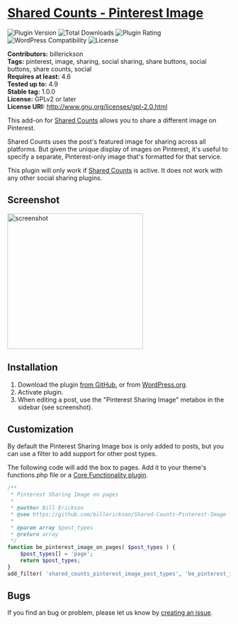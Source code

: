 # [Shared Counts - Pinterest Image](https://wordpress.org/plugins/shared-counts-pinterest-image/) #

![Plugin Version](https://img.shields.io/wordpress/plugin/v/shared-counts-pinterest-image.svg?style=flat-square) ![Total Downloads](https://img.shields.io/wordpress/plugin/dt/shared-counts-pinterest-image.svg?style=flat-square) ![Plugin Rating](https://img.shields.io/wordpress/plugin/r/shared-counts-pinterest-image.svg?style=flat-square) ![WordPress Compatibility](https://img.shields.io/wordpress/v/shared-counts-pinterest-image.svg?style=flat-square) ![License](https://img.shields.io/badge/license-GPL--2.0%2B-red.svg?style=flat-square)

**Contributors:** billerickson  
**Tags:** pinterest, image, sharing, social sharing, share buttons, social buttons, share counts, social  
**Requires at least:** 4.6  
**Tested up to:** 4.9  
**Stable tag:** 1.0.0  
**License:** GPLv2 or later  
**License URI:** http://www.gnu.org/licenses/gpl-2.0.html  

This add-on for [Shared Counts](https://wordpress.org/plugins/shared-counts) allows you to share a different image on Pinterest.

Shared Counts uses the post's featured image for sharing across all platforms. But given the unique display of images on Pinterest, it's useful to specify a separate, Pinterest-only image that's formatted for that service.

This plugin will only work if [Shared Counts](https://wordpress.org/plugins/shared-counts) is active. It does not work with any other social sharing plugins.

## Screenshot ##

<img width="306" alt="screenshot" src="https://user-images.githubusercontent.com/685131/40438104-cebfb6e6-5e7c-11e8-8d30-bc11e268ebf7.png">

## Installation ##
1. Download the plugin [from GitHub.](https://github.com/billerickson/Shared-Counts-Pinterest-Image/archive/master.zip) or from [WordPress.org](https://wordpress.org/plugins/shared-counts-pinterest-image/).
2. Activate plugin.
3. When editing a post, use the "Pinterest Sharing Image" metabox in the sidebar (see screenshot).

## Customization ##

By default the Pinterest Sharing Image box is only added to posts, but you can use a filter to add support for other post types.

The following code will add the box to pages. Add it to your theme's functions.php file or a [Core Functionality plugin](https://www.billerickson.net/core-functionality-plugin/).

```php
/**
 * Pinterest Sharing Image on pages
 *
 * @author Bill Erickson
 * @see https://github.com/billerickson/Shared-Counts-Pinterest-Image
 *
 * @param array $post_types
 * @return array
 */
function be_pinterest_image_on_pages( $post_types ) {
	$post_types[] = 'page';
	return $post_types;
}
add_filter( 'shared_counts_pinterest_image_post_types', 'be_pinterest_image_on_pages' );
```

## Bugs ##
If you find an bug or problem, please let us know by [creating an issue](https://github.com/billerickson/Shared-Counts-Pinterest-Image/issues?state=open).
